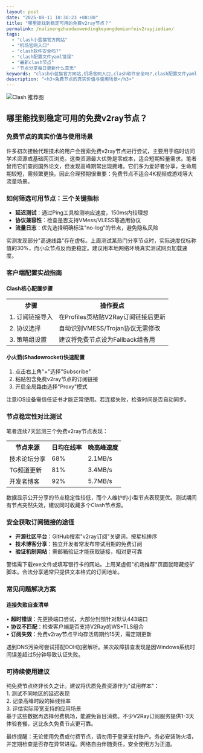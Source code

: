 ```yaml
---
layout: post
date: "2025-08-11 10:36:23 +08:00"
title: "哪里能找到稳定可用的免费v2ray节点？"
permalink: /nalinengzhaodaowendingkeyongdemianfeiv2rayjiedian/
tags:
  - "clash小蓝猫官方网站"
  - "机场官网入口"
  - "clash软件安全吗?"
  - "clash配置文件yaml错误"
  - "最新clash节点"
  - "节点分享每日更新什么意思"
keywords: "clash小蓝猫官方网站,机场官网入口,clash软件安全吗?,clash配置文件yaml错误,最新clash节点,节点分享每日更新什么意思"
description: "<h3>免费节点的真实价值与使用场景</h3>"
---
```


![Clash 推荐图](https://clashjd.github.io/assets/img/节点订阅推荐.png)

## 哪里能找到稳定可用的免费v2ray节点？

<h3>免费节点的真实价值与使用场景</h3>
<p>许多初次接触代理技术的用户会搜索免费v2ray节点进行尝试，主要用于临时访问学术资源或基础网页浏览。这类资源最大优势是零成本，适合短期轻量需求。笔者曾用它们查阅国外论文，但发现高峰期常出现拥堵。它们多为爱好者分享，生命周期较短，需频繁更换。因此合理预期很重要：免费节点不适合4K视频或游戏等大流量场景。</p>
<h3>如何筛选可用节点：三个关键指标</h3>
<ul>
<li><strong>延迟测试</strong>：通过Ping工具检测响应速度，150ms内较理想</li>
<li><strong>协议兼容性</strong>：检查是否支持VMess/VLESS等通用协议</li>
<li><strong>流量日志</strong>：优先选择明确标注"no-log"的节点，避免隐私风险</li>
</ul>
<p>实测发现部分"高速线路"存在虚标。上周测试某热门分享节点时，实际速度仅标称值的30%，而小众节点反而更稳定。建议用本地网络环境真实测试网页加载速度。</p>
<h3>客户端配置实战指南</h3>
<h4>Clash核心配置步骤</h4>
<table>
<tr><th>步骤</th><th>操作要点</th></tr>
<tr><td>1. 订阅链接导入</td><td>在Profiles页粘贴V2Ray订阅链接后更新</td></tr>
<tr><td>2. 协议选择</td><td>自动识别VMESS/Trojan协议无需修改</td></tr>
<tr><td>3. 策略组设置</td><td>建议将免费节点设为Fallback组备用</td></tr>
</table>
<h4>小火箭(Shadowrocket)快速配置</h4>
<ol>
<li>点击右上角"+"选择"Subscribe"</li>
<li>粘贴包含免费v2ray节点的订阅链接</li>
<li>开启全局路由选择"Proxy"模式</li>
</ol>
<p>注意iOS设备需信任证书才能正常使用。若连接失败，检查时间是否自动同步。</p>
<h3>节点稳定性对比测试</h3>
<p>笔者连续7天监测三个免费v2ray节点表现：</p>
<table>
<tr><th>节点来源</th><th>日均在线率</th><th>晚高峰速度</th></tr>
<tr><td>技术论坛分享</td><td>68%</td><td>2.1MB/s</td></tr>
<tr><td>TG频道更新</td><td>81%</td><td>3.4MB/s</td></tr>
<tr><td>开发者博客</td><td>92%</td><td>5.7MB/s</td></tr>
</table>
<p>数据显示公开分享的节点稳定性较低，而个人维护的小型节点表现更优。测试期间有节点突然失效，建议同时收藏多个Clash节点源。</p>
<h3>安全获取订阅链接的途径</h3>
<ul>
<li><strong>开源社区平台</strong>：GitHub搜索"v2ray订阅"关键词，按星标排序</li>
<li><strong>技术博客分享</strong>：独立开发者常发布带试用期的免费订阅</li>
<li><strong>验证机制网站</strong>：需邮箱验证才能获取链接，相对更可靠</li>
</ul>
<p>警惕需下载exe文件或填写银行卡的网站。上周某虚假"机场推荐"页面就暗藏挖矿脚本。合法分享通常只提供文本格式的订阅地址。</p>
<h3>常见问题解决方案</h3>
<h4>连接失败自查清单</h4>
<p>• <strong>超时错误</strong>：先更换端口尝试，大部分封锁针对默认443端口<br>
• <strong>协议不匹配</strong>：检查客户端是否支持V2Ray的WS+TLS组合<br>
• <strong>订阅失效</strong>：免费v2ray节点平均存活周期约15天，需定期更新</p>
<p>遇到DNS污染可尝试搭配DOH加密解析。某次故障排查发现是因Windows系统时间误差超过5分钟导致认证失败。</p>
<h3>可持续使用建议</h3>
<p>纯免费节点终非长久之计。建议将优质免费资源作为"试用样本"：<br>
1. 测试不同地区的延迟表现<br>
2. 记录高峰时段的掉线频率<br>
3. 评估实际带宽支持的应用场景<br>
基于这些数据再选择付费机场，能避免盲目消费。不少V2Ray订阅服务提供1-3天体验套餐，这比永久免费节点更可靠。</p>
<p>最终提醒：无论使用免费或付费节点，请勿用于登录支付账户。务必安装防火墙，并定期检查是否存在异常进程。网络自由伴随责任，安全使用方为正道。</p>